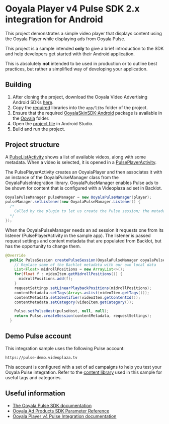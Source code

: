 # Ooyala Player v4 Pulse SDK 2.x integration for Android

This project demonstrates a simple video player that displays content using the Ooyala Player while displaying
ads from Ooyala Pulse.

This project is a sample intended **only** to give a brief introduction to the SDK and help developers get started with their Android application.

This is absolutely **not** intended to be used in production or to outline best practices, but rather a simplified way of developing your application.


## Building

1. After cloning the project, download the Ooyala Video Advertising Android SDKs [here](http://http://help.ooyala.com/downloads).
2. Copy the [required](app/libs/README.md) libraries into the `app/libs` folder of the project.
3. Ensure that the required [OoyalaSkinSDK-Android](../vendor/Ooyala/OoyalaSkinSDK-Android/) package is available in the [Ooyala](../vendor/Ooyala) folder.
4. Open the [project file](app/build.gradle) in Android Studio.
5. Build and run the project.


## Project structure

A [PulseListActivity](app/src/main/java/com/ooyala/sample/lists/PulseListActivity.java) shows a list of available videos, along with some metadata. When a video is selected, it is opened in a [PulsePlayerActivity](app/src/main/java/com/ooyala/sample/players/PulsePlayerActivity.java).

The PulsePlayerActivity creates an OoyalaPlayer and then associates it with an instance of the OoyalaPulseManager class from the OoyalaPulseIntegration library. OoyalaPulseManager enables Pulse ads to be shown for content that is configured with a Videoplaza ad set in Backlot.

```java
OoyalaPulseManager pulseManager = new OoyalaPulseManager(player);
pulseManager.setListener(new OoyalaPulseManager.Listener() {
  /*
    Called by the plugin to let us create the Pulse session; the metadata retrieved from Backlot is provided here
  */
});
```

When the OoyalaPulseManager needs an ad session it requests one from its listener (PulsePlayerActivity in the sample app). The listener is passed request settings and content metadata that are populated from Backlot, but has the opportunity to change them.

```java
@Override
  public PulseSession createPulseSession(OoyalaPulseManager ooyalaPulseManager, Video video, String pulseHost, ContentMetadata contentMetadata, RequestSettings requestSettings) {
    // Replace some of the Backlot metadata with our own local data
    List<Float> midrollPositions = new ArrayList<>();
    for(float f : videoItem.getMidrollPositions()) {
      midrollPositions.add(f);
    }
    requestSettings.setLinearPlaybackPositions(midrollPositions);
    contentMetadata.setTags(Arrays.asList(videoItem.getTags()));
    contentMetadata.setIdentifier(videoItem.getContentId());
    contentMetadata.setCategory(videoItem.getCategory());

    Pulse.setPulseHost(pulseHost, null, null);
    return Pulse.createSession(contentMetadata, requestSettings);
  }
```

## Demo Pulse account

This integration sample uses the following Pulse account:
```
https://pulse-demo.videoplaza.tv
```

This account is configured with a set of ad campaigns to help you test your Ooyala Pulse integration. Refer to the [content library](app/src/main/res/raw/library.json) used in this sample for useful tags and categories.


## Useful information

- [The Ooyala Pulse SDK documentation](http://pulse-sdks.ooyala.com/android_2/latest/)
- [Ooyala Ad Products SDK Parameter Reference](http://help.ooyala.com/video-advertising/oadtech/ad_serving/dg/integration_sdk_parameter.html)
- [Ooyala Player v4 Pulse Integration documentation](http://apidocs.ooyala.com/android_mobilesdk/namespacecom_1_1ooyala_1_1android_1_1pulseintegration.html)
